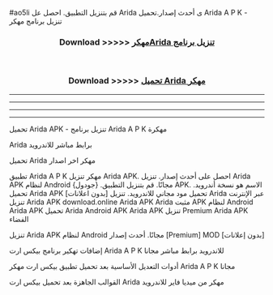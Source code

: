 #ao5li قم بتنزيل التطبيق. احصل عل Arida  ى أحدث إصدار.تحميل Arida  A P K - تنزيل برنامج مهكر



<div align="center">
<h3>Download >>>>> <a href="https://ar-sites.web.app/?ar= Arida ">مهكرArida  تنزيل برنامج</a></h3><br>

<h3>Download >>>>> <a href="https://ar-sites.web.app/?ar= Arida ">تحميل Arida  مهكر</a></h3>
</div>


----------------------------------------------------------

----------------------------------------------------------

----------------------------------------------------------

----------------------------------------------------------


تحميل Arida  APK - تنزيل برنامج Arida  A P K مهكرة

Arida  برابط مباشر للاندرويد

تحميل Arida  مهكر اخر اصدار

تطبيق Arida  A P K مهكر
تنزيل Arida  APK. احصل على أحدث إصدار.
تنزيل Arida  APK لنظام Android مجانًا.
قم بتنزيل التطبيق. {جودول} APK. الاسم هو نسخة أندرويد.
تحميل Arida  APK [بدون اعلانات]
تحميل مود مجاني للاندرويد.
تنزيل Arida  عبر الإنترنت
تنزيل Arida  APK
download.online Arida  APK
Arida  مثبت APK لنظام Android
Arida  APK
تحميل Arida  Android APK
Arida  APK تنزيل Premium
Arida  APK الفضاء

تنزيل Arida  APK لنظام Android مجانًا. أحدث إصدار [Premium] MOD [بدون إعلانات]

إضافات تهكير برنامج بيكس ارت Arida  A P K للاندرويد برابط مباشر مجانا

أدوات التعديل الأساسية بعد تحميل تطبيق بيكس ارت مهكر Arida  A P K مجانا

القوالب الجاهزة بعد تحميل بيكس ارت Arida  مهكر من ميديا فاير للاندرويد



